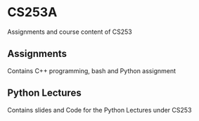 # CS253A  
Assignments and course content of CS253  

## Assignments       
Contains C++ programming, bash and Python assignment   
 
## Python Lectures      
Contains slides and Code for the Python Lectures under CS253

